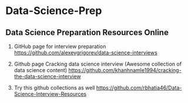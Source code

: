 # Data-Science-Prep


## Data Science Preparation Resources Online

1. GitHub page for interview preparation
https://github.com/alexeygrigorev/data-science-interviews

2. Github page Cracking data science interview (Awesome collection of data science content)
 https://github.com/khanhnamle1994/cracking-the-data-science-interview
 
3. Try this github collections as well
 https://github.com/rbhatia46/Data-Science-Interview-Resources
